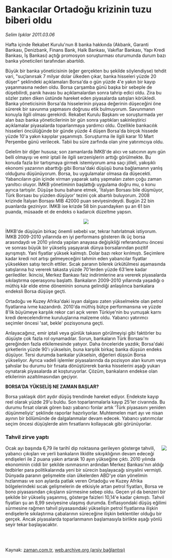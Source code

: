 # Bankacılar Ortadoğu krizinin tuzu biberi oldu

*Selim Işıklar 2011.03.06*

<td class="columnist-detail">
<p>Hafta içinde Rekabet Kurulu'nun 8 banka hakkında (Akbank, Garanti Bankası, Denizbank, Finans Bank, Halk Bankası, Vakıflar Bankası, Yapı Kredi Bankası, İş Bankası) açtığı promosyon soruşturması oturumunda durum bazı banka yöneticileri tarafından abartıldı.</p>
<p>
<div id="haberMetinDiv">
<p>Büyük bir banka yöneticisinin (eğer gerçekten bu şekilde söylendiyse) tehdit vari, "suçlanırsak 7 milyar dolar ülkeden çıkar, banka hisseleri yüzde 20 düşer" şeklindeki açıklamaları Borsa'da o gün yüzde 4'e yakın bir kayıp yaşanmasına neden oldu. Borsa çarşamba günü başka bir sebeple de düşebilirdi, panik havası bu açıklamalardan sonra tahrip edici oldu. Zira bu sözler zaten diken üstünde hareket eden piyasalarda satışları körükledi. Banka yöneticisinin Borsa'da hisselerinin piyasa değerinin düşeceğini öne sürerek bir savunma yapmasını doğrusu etik bulmuyorum. Savunmanın konuyla ilgili olması gerekirdi. Rekabet Kurulu Başkanı ve soruşturmada yer alan bazı banka yöneticilerinin bir gün sonra yaptıkları sakinleştirici açıklamalar piyasalarda toparlanmaya yardımcı oldu. Özellikle bankacılık hisseleri öncülüğünde bir günde yüzde 4 düşen Borsa'da birçok hissede yüzde 10'a yakın kayıplar yaşanmıştı. Soruşturma ile ilgili karar 10 Mart Perşembe günü verilecek. Tabii bu süre zarfında olan yine yatırımcıya oldu.
<p> Gelelim bir diğer hususa; son zamanlarda İMKB'de alıcı ve satıcının aynı gün belli olmayışı ve emir iptali ile ilgili serzenişlerin arttığı görülmekte. Bu konuda fazla bir tartışmaya girmek istemiyorum ama saçı jöleli, yakışıklı ekonomi yazarının abarttığı gibi Borsa'daki düşüşü buna bağlamanın yanlış olduğunu düşünüyorum. Borsa, bu uygulamalar olmasa da düşecekti. Yabancıların gün içinde virman yaparak satış yapmaları zaten çoğu zaman yanıltıcı oluyor. İMKB yönetiminin başlattığı uygulama doğru mu, o konu ayrıca tartışılır. Düşüşe bunu bahane etmek, 'İtalyan Borsası bile düşmüyor, Türk Borsası bu yüzden düşüyor' tezini çok abartılı buluyorum. 2008 krizinde İtalyan Borsası MIB 42000 puan seviyesindeydi. Bugün 22 bin puanlarda geziniyor. İMKB ise krizde 58 bin puandayken şu an 61 bin puanda, müsaade et de endeks o kadarcık düzeltme yapsın.
<p>
<p align="center"><img border="0" src="http://web.archive.org/web/20120412084719im_/http://medya.zaman.com.tr/2011/03/06/s-imkb.jpg"/>
<p> İMKB'de düşüşün birkaç önemli sebebi var, tekrar hatırlatmak istiyorum. İMKB 2009-2010 yıllarında en iyi performans gösteren ilk üç borsa arasındaydı ve 2010 yılında yapılan anayasa değişikliği referandumu öncesi ve sonrası büyük bir yükseliş yaşayarak dünya borsalarından pozitif ayrışmıştı. Yani fiyatlar yüksek kalmıştı. Dolar bazı rekor kırılmıştı. Seçimlere kadar kredi not artışı gelmeyeceğini tahmin eden yabancılar fiyatlar yüksekken satışı tercih ettiler. Sıcak paranın bilerek ürkütülmesi aşamasında satışlarına hız vererek takasta yüzde 70'lerden yüzde 63'lere kadar gerilediler. İkincisi, Merkez Bankası faiz indirimlerine ara vererek piyasalarda sıkılaştırma operasyonu başlattı. Bankaların 2009-2010 yıllarında yaşadığı o müthiş kâr elde etme döneminin sonuna gelindiği anlaşılınca bankalara endeksli Borsa düşüşe geçti.
<p> Ortadoğu ve Kuzey Afrika'daki isyan dalgası zaten yükselmekte olan petrol fiyatlarına ivme kazandırdı. 2010'da müthiş bütçe performansına ve yüzde 8'lik büyümeye karşılık rekor cari açık veren Türkiye'nin bu yumuşak karnı kredi derecelendirme kuruluşlarına malzeme oldu. Yabancı yatırımcı seçimler öncesi 'sat, bekle' pozisyonuna geçti.
<p> Anlayacağınız, emir iptali veya günlük takasın görülmeyişi gibi faktörler bu düşüşte çok fazla rol oynamadılar. Sorun, bankaların Türk Borsası'nı gereğinden fazla etkilemesinde yatıyor. Daha önceleride yazdık; Borsa'daki şirketlerin yüzde 90'ı yükselsin, buna karşılık birkaç banka düşsün endeks düşüyor. Tersi durumda bankalar yükselsin, diğerleri düşsün Borsa yükseliyor. Ayrıca vadeli işlemler piyasalarında da pozisyon alan kurum veya şahıslar bu durumu bir fırsata dönüştürerek banka hisselerini aşağı yukarı oynatarak piyasalarda at koşturuyorlar. Çözüm, bankaların endekse olan etkilerinin azaltılmasından geçiyor.
<b><p>BORSA'DA YÜKSELİŞ NE ZAMAN BAŞLAR? </p></b>
<p>Borsa yaklaşık dört aydır düşüş trendinde hareket ediyor. Endekste kayıp reel olarak yüzde 29'u buldu. Son toparlanmalarla kayıp 25'ler civarında. Bu durumu fırsat olarak gören bazı yabancı fonlar artık 'Türk piyasasını yeniden düşünmeliyiz' şeklinde raporlar hazırlıyorlar. Muhtemelen mart ayı ve nisan ayının bir bölümünde de dalgalanmalar devam edecek. Yabancı yatırımcılar seçim öncesi düşüşlerde alım fırsatlarını kollayacak gibi görünüyorlar.
<p>
<p><h3>Tahvil zirve yaptı</h3>
<p align="center"><img align="right" border="0" src="http://web.archive.org/web/20120412084719im_/http://medya.zaman.com.tr/2011/03/06/s-tahvil.jpg"/>
<p>Ocak ayı başında 6,79 ile tarihî dip noktasına gerileyen gösterge tahvili, yabancı çıkışları ve yerli bankaların likidite sıkışıklığının devam edeceği endişeleri ile 2 puana yakın artarak 10 ayın yükseğine çıktı. 2010 yılında ekonominin ciddi bir şekilde ısınmasının ardından Merkez Bankası'nın aldığı tedbirler para politikalarında yeni bir sürecin başlayacağı sinyalini vermişti. Dünyada paranın gelişmekte olan ülkelerden ABD'ye olan yönelimin hızlanması ve son aylarda patlak veren Ortadoğu ve Kuzey Afrika bölgelerindeki sıcak gelişmelerin de etkisiyle artan petrol fiyatları, Borsa ve bono piyasasından çıkışların sürmesine sebep oldu. Geçen yıl da benzeri bir şekilde bir yükseliş yaşanmış, gösterge faizleri 10,14'e kadar çıkmıştı. Tahvil fiyatları şu an 8,99 seviyesine ulaşmış durumda. Enflasyondaki düşüş eğilimi sürmesine rağmen tahvil piyasasındaki yükselişin petrol fiyatlarına ilişkin endişelerle sıkılaştırma çabalarının süreceğine ilişkin beklentiler olduğu bir gerçek. Ancak piyasalarda toparlanmanın başlamasıyla birlikte aşağı yönlü seyir tekar başlayacaktır.</p></p></p></p></p></p></p></p></p></p></p></p></div>
</p>


<p><br>
		 </br></p></td>

Kaynak: [zaman.com.tr](http://zaman.com.tr/yazar.do?yazino=1103043), [web.archive.org (arşiv bağlantısı)](http://web.archive.org/web/20120412084719/http://www.zaman.com.tr/yazar.do?yazino=1103043)
